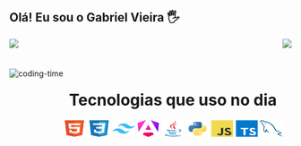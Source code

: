 ## Olá! Eu sou o Gabriel Vieira 🖐️

<div>
<img height="180em" src="https://github-readme-stats.vercel.app/api?username=gabvieiras&show_icons=true&theme=great-gatsby&include_all_commits=true&count_private=true"/>
<img align="right" height="180em" src="https://github-readme-stats.vercel.app/api/top-langs/?username=gabvieiras&layout=compact&langs_count=16&theme=great-gatsby"/>
</div>
<br>

<div align="center">
  <div style="display: inline_block"><br>
  <img align="left" height="250" alt="coding-time" src="code.gif">
  <h1 align="center"> Tecnologias que uso no dia </h1>
  <img align="center" height="30" width="40" alt="html-icon" src="https://raw.githubusercontent.com/devicons/devicon/master/icons/html5/html5-original.svg">
  <img align="center" height="30" width="40" alt="css-icon" src="https://raw.githubusercontent.com/devicons/devicon/master/icons/css3/css3-original.svg">
  <img align="center" height="30" width="40" alt="tailwind-icon" src="https://raw.githubusercontent.com/devicons/devicon/master/icons/tailwindcss/tailwindcss-original.svg">
  <img align="center" height="30" width="40" alt="angular-icon" src="https://raw.githubusercontent.com/devicons/devicon/master/icons/angular/angular-original.svg">
  <img align="center" height="30" width="40" alt="java-icon" src="https://raw.githubusercontent.com/devicons/devicon/master/icons/java/java-original.svg">
  <img align="center" height="30" width="40" alt="python-icon" src="https://raw.githubusercontent.com/devicons/devicon/master/icons/python/python-original.svg">
  <img align="center" height="30" width="40" alt="javascript-icon" src="https://raw.githubusercontent.com/devicons/devicon/master/icons/javascript/javascript-original.svg">
  <img align="center" height="30" width="40" alt="typescript-icon" src="https://raw.githubusercontent.com/devicons/devicon/master/icons/typescript/typescript-original.svg">
  <img align="center" height="30" width="40" alt="mysql-icon" src="https://raw.githubusercontent.com/devicons/devicon/master/icons/mysql/mysql-original.svg">  
</div>
